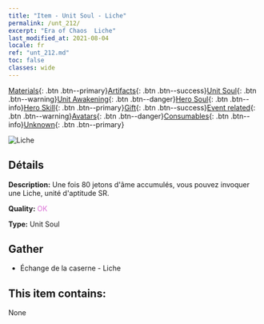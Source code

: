 ```yaml
---
title: "Item - Unit Soul - Liche"
permalink: /unt_212/
excerpt: "Era of Chaos  Liche"
last_modified_at: 2021-08-04
locale: fr
ref: "unt_212.md"
toc: false
classes: wide
---
```

 [Materials](/ItemsFR/){: .btn .btn--primary}[Artifacts](/ItemsFR/Artifacts/){: .btn .btn--success}[Unit Soul](/ItemsFR/UnitSoul/){: .btn .btn--warning}[Unit Awakening](/ItemsFR/UnitAwakening/){: .btn .btn--danger}[Hero Soul](/ItemsFR/HeroSoul/){: .btn .btn--info}[Hero Skill](/ItemsFR/HeroSkill/){: .btn .btn--primary}[Gift](/ItemsFR/Gift/){: .btn .btn--success}[Event related](/ItemsFR/Events/){: .btn .btn--warning}[Avatars](/ItemsFR/Avatars/){: .btn .btn--danger}[Consumables](/ItemsFR/Consumables/){: .btn .btn--info}[Unknown](/ItemsFR/Unknown/){: .btn .btn--primary}

 ![Liche](/images/u/ti_wuyao.jpg)

## Détails
 **Description:** Une fois 80 jetons d'âme accumulés, vous pouvez invoquer une Liche, unité d'aptitude SR.

 **Quality:** <span style="color: #DA70D6">OK</span>

 **Type:** Unit Soul

## Gather

*    Échange de la caserne - Liche 

## This item contains:

  None

